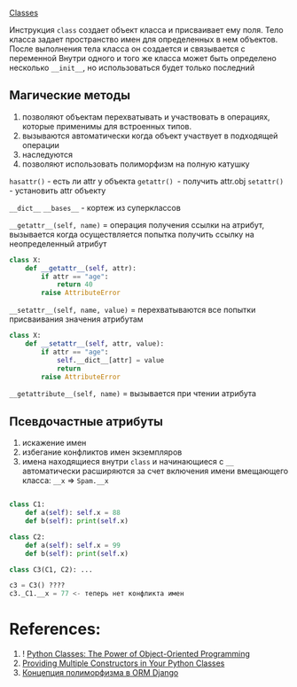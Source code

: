 [Classes](Classes)

Инструкция `class` создает объект класса и присваивает ему поля. 
Тело класса задает пространство имен для определенных в нем объектов.
После выполнения тела класса он создается и связывается с переменной 
Внутри одного и того же класса может быть определено несколько `__init__`, но использоваться будет только последний

## Магические методы

1. позволяют объектам перехватывать и участвовать в операциях, которые применимы для встроенных типов.
2. вызываются автоматически когда объект участвует в подходящей операции
3. наследуются
4. позволяют использовать полиморфизм на полную катушку


`hasattr()` - есть ли attr у объекта
`getattr() `- получить attr.obj
`setattr()` - установить attr объекту 

`__dict__`
`__bases__` - кортеж из суперклассов


`__getattr__(self, name)` = операция получения ссылки на атрибут, вызывается когда осуществляется попытка получить ссылку на неопределенный атрибут 

```Python
class X:
	def __getattr__(self, attr):
		if attr == "age":
			return 40
		raise AttributeError
```

`__setattr__(self, name, value)` = перехватываются все попытки присваивания значения атрибутам 

```Python
class X:
	def __setattr__(self, attr, value):
		if attr == "age":
			self.__dict__[attr] = value
			return 
		raise AttributeError
```

`__getattribute__(self, name)` = вызывается при чтении атрибута 


## Псевдочастные атрибуты

1. искажение имен
2. избегание конфликтов имен экземпляров
3. имена находящиеся внутри `class` и начинающиеся с `__` автоматически расширяются за счет включения имени вмещающего класса: `__x` => `Spam.__x`

```Python

class C1:
	def a(self): self.x = 88
	def b(self): print(self.x)

class C2:
	def a(self): self.x = 99
	def b(self): print(self.x)

class C3(C1, C2): ...

c3 = C3() ????
c3._C1.__x = 77 <- теперь нет конфликта имен
```

# References:

1. ! [Python Classes: The Power of Object-Oriented Programming](https://realpython.com/python-classes/)
2. [Providing Multiple Constructors in Your Python Classes](https://realpython.com/python-multiple-constructors/)
3. [Концепция полиморфизма в ORM Django](https://webdevblog.ru/modelirovanie-polimorfizma-v-django/)
